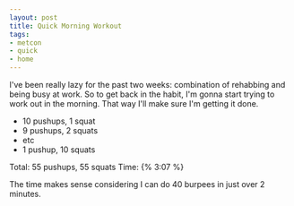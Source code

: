 ```yaml
---
layout: post
title: Quick Morning Workout
tags:
- metcon
- quick
- home
---
```


I've been really lazy for the past two weeks: combination of rehabbing and being busy at work. So to get back in the habit, I'm gonna start trying to work out in the morning. That way I'll make sure I'm getting it done.

- 10 pushups, 1 squat
- 9 pushups, 2 squats
- etc
- 1 pushup, 10 squats

Total: 55 pushups, 55 squats
Time: {% 3:07 %}

The time makes sense considering I can do 40 burpees in just over 2 minutes.

